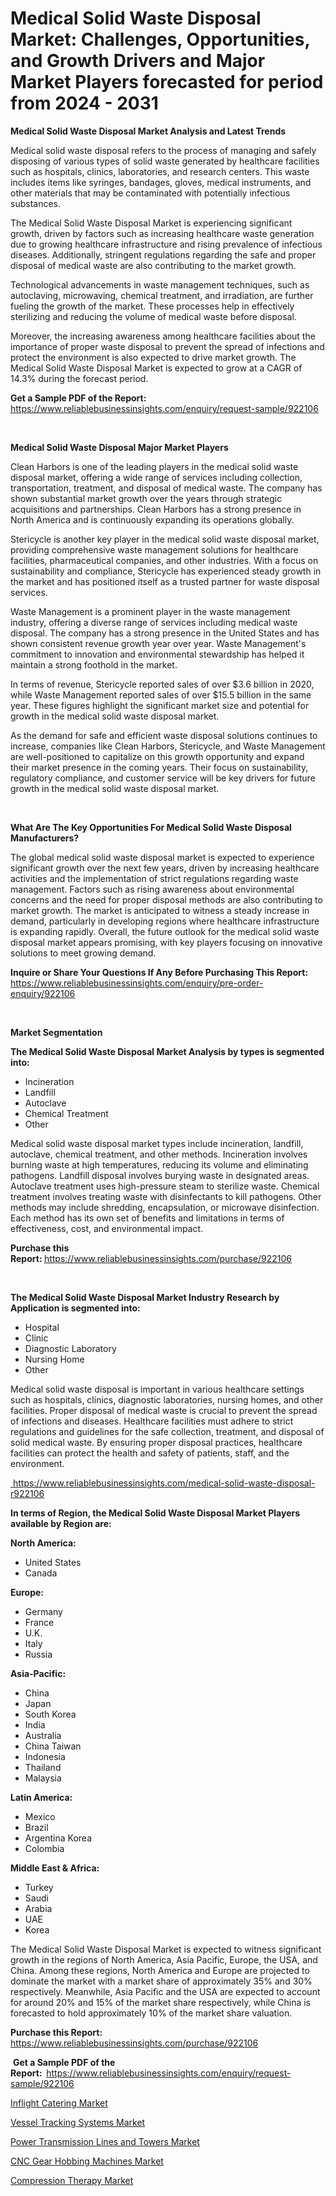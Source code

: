 <p><h1>Medical Solid Waste Disposal Market: Challenges, Opportunities, and Growth Drivers and Major Market Players forecasted for period from 2024 - 2031</h1></p><p><strong>Medical Solid Waste Disposal Market Analysis and Latest Trends</strong></p>
<p><p>Medical solid waste disposal refers to the process of managing and safely disposing of various types of solid waste generated by healthcare facilities such as hospitals, clinics, laboratories, and research centers. This waste includes items like syringes, bandages, gloves, medical instruments, and other materials that may be contaminated with potentially infectious substances.</p><p>The Medical Solid Waste Disposal Market is experiencing significant growth, driven by factors such as increasing healthcare waste generation due to growing healthcare infrastructure and rising prevalence of infectious diseases. Additionally, stringent regulations regarding the safe and proper disposal of medical waste are also contributing to the market growth.</p><p>Technological advancements in waste management techniques, such as autoclaving, microwaving, chemical treatment, and irradiation, are further fueling the growth of the market. These processes help in effectively sterilizing and reducing the volume of medical waste before disposal.</p><p>Moreover, the increasing awareness among healthcare facilities about the importance of proper waste disposal to prevent the spread of infections and protect the environment is also expected to drive market growth. The Medical Solid Waste Disposal Market is expected to grow at a CAGR of 14.3% during the forecast period.</p></p>
<p><strong>Get a Sample PDF of the Report:&nbsp;</strong> <a href="https://www.reliablebusinessinsights.com/enquiry/request-sample/922106">https://www.reliablebusinessinsights.com/enquiry/request-sample/922106</a></p>
<p>&nbsp;</p>
<p><strong>Medical Solid Waste Disposal Major Market Players</strong></p>
<p><p>Clean Harbors is one of the leading players in the medical solid waste disposal market, offering a wide range of services including collection, transportation, treatment, and disposal of medical waste. The company has shown substantial market growth over the years through strategic acquisitions and partnerships. Clean Harbors has a strong presence in North America and is continuously expanding its operations globally.</p><p>Stericycle is another key player in the medical solid waste disposal market, providing comprehensive waste management solutions for healthcare facilities, pharmaceutical companies, and other industries. With a focus on sustainability and compliance, Stericycle has experienced steady growth in the market and has positioned itself as a trusted partner for waste disposal services.</p><p>Waste Management is a prominent player in the waste management industry, offering a diverse range of services including medical waste disposal. The company has a strong presence in the United States and has shown consistent revenue growth year over year. Waste Management's commitment to innovation and environmental stewardship has helped it maintain a strong foothold in the market.</p><p>In terms of revenue, Stericycle reported sales of over $3.6 billion in 2020, while Waste Management reported sales of over $15.5 billion in the same year. These figures highlight the significant market size and potential for growth in the medical solid waste disposal market.</p><p>As the demand for safe and efficient waste disposal solutions continues to increase, companies like Clean Harbors, Stericycle, and Waste Management are well-positioned to capitalize on this growth opportunity and expand their market presence in the coming years. Their focus on sustainability, regulatory compliance, and customer service will be key drivers for future growth in the medical solid waste disposal market.</p></p>
<p>&nbsp;</p>
<p><strong>What Are The Key Opportunities For Medical Solid Waste Disposal Manufacturers?</strong></p>
<p><p>The global medical solid waste disposal market is expected to experience significant growth over the next few years, driven by increasing healthcare activities and the implementation of strict regulations regarding waste management. Factors such as rising awareness about environmental concerns and the need for proper disposal methods are also contributing to market growth. The market is anticipated to witness a steady increase in demand, particularly in developing regions where healthcare infrastructure is expanding rapidly. Overall, the future outlook for the medical solid waste disposal market appears promising, with key players focusing on innovative solutions to meet growing demand.</p></p>
<p><strong>Inquire or Share Your Questions If Any Before Purchasing This Report:</strong> <a href="https://www.reliablebusinessinsights.com/enquiry/pre-order-enquiry/922106">https://www.reliablebusinessinsights.com/enquiry/pre-order-enquiry/922106</a></p>
<p>&nbsp;</p>
<p><strong>Market Segmentation</strong></p>
<p><strong>The Medical Solid Waste Disposal Market Analysis by types is segmented into:</strong></p>
<p><ul><li>Incineration</li><li>Landfill</li><li>Autoclave</li><li>Chemical Treatment</li><li>Other</li></ul></p>
<p><p>Medical solid waste disposal market types include incineration, landfill, autoclave, chemical treatment, and other methods. Incineration involves burning waste at high temperatures, reducing its volume and eliminating pathogens. Landfill disposal involves burying waste in designated areas. Autoclave treatment uses high-pressure steam to sterilize waste. Chemical treatment involves treating waste with disinfectants to kill pathogens. Other methods may include shredding, encapsulation, or microwave disinfection. Each method has its own set of benefits and limitations in terms of effectiveness, cost, and environmental impact.</p></p>
<p><strong>Purchase this Report:&nbsp;</strong><a href="https://www.reliablebusinessinsights.com/purchase/922106">https://www.reliablebusinessinsights.com/purchase/922106</a></p>
<p>&nbsp;</p>
<p><strong>The Medical Solid Waste Disposal Market Industry Research by Application is segmented into:</strong></p>
<p><ul><li>Hospital</li><li>Clinic</li><li>Diagnostic Laboratory</li><li>Nursing Home</li><li>Other</li></ul></p>
<p><p>Medical solid waste disposal is important in various healthcare settings such as hospitals, clinics, diagnostic laboratories, nursing homes, and other facilities. Proper disposal of medical waste is crucial to prevent the spread of infections and diseases. Healthcare facilities must adhere to strict regulations and guidelines for the safe collection, treatment, and disposal of solid medical waste. By ensuring proper disposal practices, healthcare facilities can protect the health and safety of patients, staff, and the environment.</p></p>
<p><a href="https://www.reliablebusinessinsights.com/medical-solid-waste-disposal-r922106">&nbsp;https://www.reliablebusinessinsights.com/medical-solid-waste-disposal-r922106</a></p>
<p><strong>In terms of Region, the Medical Solid Waste Disposal Market Players available by Region are:</strong></p>
<p>
    <p> <strong> North America: </strong>
        <ul>
            <li>United States</li>
            <li>Canada</li>
        </ul>
        </p> 
    <p> <strong> Europe: </strong>
        <ul>
            <li>Germany</li>
            <li>France</li>
            <li>U.K.</li>
            <li>Italy</li>
            <li>Russia</li>
        </ul>
        </p> 
    <p> <strong> Asia-Pacific: </strong>
        <ul>
            <li>China</li>
            <li>Japan</li>
            <li>South Korea</li>
            <li>India</li>
            <li>Australia</li>
            <li>China Taiwan</li>
            <li>Indonesia</li>
            <li>Thailand</li>
            <li>Malaysia</li>
        </ul>
        </p> 
    <p> <strong> Latin America: </strong>
        <ul>
            <li>Mexico</li>
            <li>Brazil</li>
            <li>Argentina Korea</li>
            <li>Colombia</li>
        </ul>
        </p> 
    <p> <strong> Middle East & Africa: </strong>
        <ul>
            <li>Turkey</li>
            <li>Saudi</li>
            <li>Arabia</li>
            <li>UAE</li>
            <li>Korea</li>
        </ul>
    </p>
    </p>
<p><p>The Medical Solid Waste Disposal Market is expected to witness significant growth in the regions of North America, Asia Pacific, Europe, the USA, and China. Among these regions, North America and Europe are projected to dominate the market with a market share of approximately 35% and 30% respectively. Meanwhile, Asia Pacific and the USA are expected to account for around 20% and 15% of the market share respectively, while China is forecasted to hold approximately 10% of the market share valuation.</p></p>
<p><strong>Purchase this Report: </strong><a href="https://www.reliablebusinessinsights.com/purchase/922106">https://www.reliablebusinessinsights.com/purchase/922106</a></p>
<p>&nbsp;<strong>Get a Sample PDF of the Report:&nbsp;&nbsp;</strong><a href="https://www.reliablebusinessinsights.com/enquiry/request-sample/922106">https://www.reliablebusinessinsights.com/enquiry/request-sample/922106</a></p>
<p><strong></strong></p>
<p><p><a href="https://github.com/mandarincruisesvn/Market-Research-Report-List-1/blob/main/inflight-catering-market.md">Inflight Catering Market</a></p><p><a href="https://github.com/julyju69/Market-Research-Report-List-4/blob/main/vessel-tracking-systems-market.md">Vessel Tracking Systems Market</a></p><p><a href="https://github.com/gdfhhhj/Market-Research-Report-List-6/blob/main/power-transmission-lines-and-towers-market.md">Power Transmission Lines and Towers Market</a></p><p><a href="https://www.linkedin.com/pulse/global-cnc-gear-hobbing-machines-market-size-expected-reach-pogje?trackingId=q8oa%2BttqT5mluSYjCGbMMg%3D%3D">CNC Gear Hobbing Machines Market</a></p><p><a href="https://github.com/RichRobinson5/Market-Research-Report-List-6/blob/main/compression-therapy-market.md">Compression Therapy Market</a></p></p>